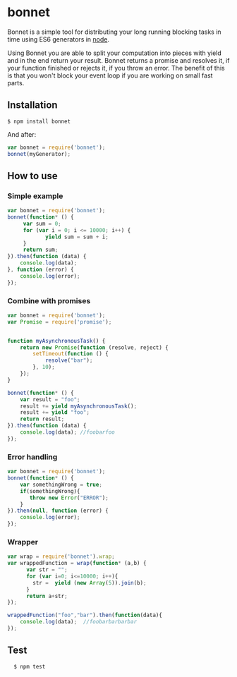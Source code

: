 # bonnet
Bonnet is a simple tool for distributing your long running blocking tasks in time using ES6 generators in [node](http://nodejs.org/).

Using Bonnet you are able to split your computation into pieces with yield and in the end return your result.
Bonnet returns a promise and resolves it, if your function finished or rejects it, if you throw an error. 
The benefit of this is that you won't block your event loop if you are working on small fast parts.

## Installation

```
$ npm install bonnet
```
And after:

```javascript
var bonnet = require('bonnet');
bonnet(myGenerator);

```

## How to use

### Simple example

```javascript
var bonnet = require('bonnet');
bonnet(function* () {
     var sum = 0;
     for (var i = 0; i <= 10000; i++) {
            yield sum = sum + i;
     }
     return sum;
}).then(function (data) {
    console.log(data);
}, function (error) {
    console.log(error);
});

```


### Combine with promises

```javascript
var bonnet = require('bonnet');
var Promise = require('promise');


function myAsynchronousTask() {
    return new Promise(function (resolve, reject) {
        setTimeout(function () {
            resolve("bar");
        }, 10);
    });
}

bonnet(function* () {
    var result = "foo";
    result += yield myAsynchronousTask();
    result += yield "foo";
    return result;
}).then(function (data) {
    console.log(data); //foobarfoo
});

```


### Error handling

```javascript
var bonnet = require('bonnet');
bonnet(function* () {
    var somethingWrong = true;
    if(somethingWrong){
       throw new Error("ERROR");
    }  
}).then(null, function (error) {
    console.log(error);
});

```


### Wrapper

```javascript
var wrap = require('bonnet').wrap;
var wrappedFunction = wrap(function* (a,b) {
      var str = "";
      for (var i=0; i<=10000; i++){
        str =  yield (new Array(5)).join(b);
      }
      return a+str;
});

wrappedFunction("foo","bar").then(function(data){
    console.log(data);  //foobarbarbarbar
});

```

## Test
```
  $ npm test
```


